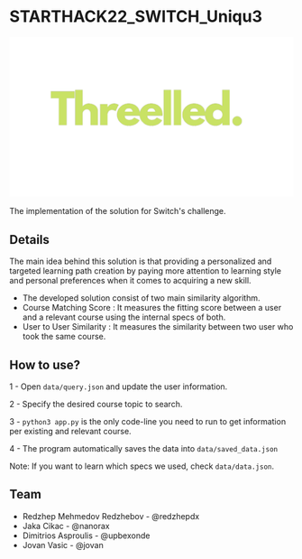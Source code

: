 # STARTHACK22_SWITCH_Uniqu3

![Team Threelled](/misc/Threelled_logo_no_background.png)

The implementation of the solution for Switch's challenge.


## Details
The main idea behind this solution is that providing a personalized and targeted learning path creation by paying more attention
to learning style and personal preferences when it comes to acquiring a new skill.

- The developed solution consist of two main similarity algorithm.
- Course Matching Score : It measures the fitting score between a user and a relevant course using the internal specs of both.
- User to User Similarity : It measures the similarity between two user who took the same course.

## How to use?
1 - Open ```data/query.json``` and update the user information.

2 - Specify the desired course topic to search.

3 - ```python3 app.py``` is the only code-line you need to run to get information per existing and relevant course.

4 - The program automatically saves the data into ```data/saved_data.json```

Note: If you want to learn which specs we used, check ```data/data.json```.


## Team
- Redzhep Mehmedov Redzhebov - @redzhepdx
- Jaka Cikac - @nanorax
- Dimitrios Asproulis - @upbexonde
- Jovan Vasic - @jovan